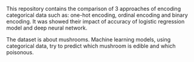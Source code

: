 This repository contains the comparison of 3 approaches of encoding categorical data such as: one-hot encoding, ordinal encoding and binary encoding. It was showed their impact of accuracy of logistic regression model and deep neural network.

The dataset is about mushrooms. Machine learning models, using categorical data, try to predict which mushroom is edible and which poisonous.
